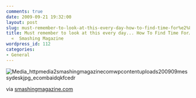 ```yaml
---
comments: true
date: 2009-09-21 19:32:00
layout: post
slug: must-remember-to-look-at-this-every-day-how-to-find-time-for%e2%80%a6-everything-%c2%ab-smashing-magazine
title: Must remember to look at this every day... How To Find Time For… Everything!
  «  Smashing Magazine
wordpress_id: 112
categories:
- General
---
```



    


![Media_httpmedia2smashingmagazinecomwpcontentuploads200909messydeskjpg_ecombaidqkfcedr](http://ianthomasnet.files.wordpress.com/2009/09/media_httpmedia2smashingmagazinecomwpcontentuploads200909messydeskjpg_ecombaidqkfcedr-scaled500.jpg?w=300)






via [smashingmagazine.com](http://www.smashingmagazine.com/2009/09/16/how-to-find-time-for-everything/)








  
